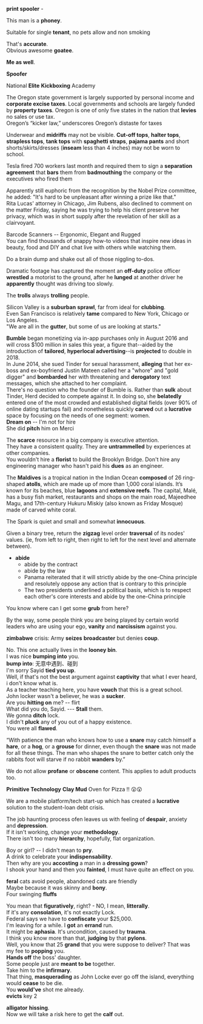 **print spooler** -  
  
This man is a **phoney**.  
  
Suitable for single **tenant**, no pets allow and non smoking  
  
That's **accurate**.  
Obvious awesome **goatee**.  
  
**Me as well**.  
  
**Spoofer**  

National **Elite** **Kickboxing** Academy  
  
The Oregon state government is largely supported by personal income and **corporate excise taxes**.  Local governments and schools are largely funded by **property taxes**.  Oregon is one of only five states in the nation that **levies** no sales or use tax.  
Oregon’s “kicker law,” underscores Oregon’s distaste for taxes  
  
Underwear and **midriffs** may not be visible. **Cut-off tops**, **halter tops**, **strapless tops**, **tank tops** with **spaghetti straps**, **pajama pants** and short shorts/skirts/dresses (**inseam** less than 4 inches) may not be worn to school.  
  
Tesla fired 700 workers last month and required them to sign a **separation agreement** that **bars** them from **badmouthing** the company or the executives who fired them  
  
Apparently still euphoric from the recognition by the Nobel Prize committee, he added: "It's hard to be unpleasant after winning a prize like that."  
Rita Lucas' attorney in Chicago, Jim Rubens, also declined to comment on the matter Friday, saying he was trying to help his client preserve her privacy, which was in short supply after the revelation of her skill as a clairvoyant.  
  
  
Barcode Scanners -- Ergonomic, Elegant and Rugged  
You can find thousands of snappy how-to videos that inspire new ideas in beauty, food and DIY and chat live with others while watching them.  
  
  
Do a brain dump and shake out all of those niggling to-dos.  
  
Dramatic footage has captured the moment an **off-duty** police officer **wrestled** a motorist to the ground, after he **lunged** at another driver he **apparently** thought was driving too slowly.  
  
The **trolls** always **trolling** people.  
  
Silicon Valley is a **suburban** **sprawl**, far from ideal for **clubbing**.  
Even San Francisco is relatively **tame** compared to New York, Chicago or Los Angeles.  
"We are all in the **gutter**, but some of us are looking at starts."  
  
**Bumble** began monetizing via in-app purchases only in August 2016 and will cross $100 million in sales this year, a figure that--aided by the introduction of **tailored**, **hyperlocal advertising**--is **projected** to double in 2018.  
In June 2014, she sued Tinder for sexual harassment, **alleging** that her ex-boss and ex-boyfriend Justin Mateen called her a "whore" and "gold digger" and **bombarded** her with threatening and **derogatory** text messages, which she attached to her complaint.  
There's no question who the founder of Bumble is. Rather than **sulk** about Tinder, Herd decided to compete against it. In doing so, she **belatedly** entered one of the most crowded and established digital fields (over 90% of online dating startups fail) and nonetheless quickly **carved** out a **lucrative** space by focusing on the needs of one segment: women.  
**Dream on** -- I'm not for hire  
She did **pitch** him on Merci  
  
The **scarce** resource in a big company is executive attention.  
They have a consistent quality. They are **untrammelled** by experiences at other companies.  
You wouldn't hire a **florist** to build the Brooklyn Bridge. Don't hire any engineering manager who hasn't paid his **dues** as an engineer.  
  
The **Maldives** is a tropical nation in the Indian Ocean **composed** of 26 ring-shaped **atolls**, which are made up of more than 1,000 coral islands. It’s known for its beaches, blue **lagoons** and **extensive reefs**. The capital, Malé, has a busy fish market, restaurants and shops on the main road, Majeedhee Magu, and 17th-century Hukuru Miskiy (also known as Friday Mosque) made of carved white coral.  
  
The Spark is quiet and small and somewhat **innocuous**.  
  
Given a binary tree, return the **zigzag** level order **traversal** of its nodes' values. (ie, from left to right, then right to left for the next level and alternate between).  
  
* **abide**  
	* abide by the contract  
	* abide by the law  
	* Panama reiterated that it will strictly abide by the one-China principle and resolutely oppose any action that is contrary to this principle  
	* The two presidents underlined a political basis, which is to respect each other's core interests and abide by the one-China principle  
  
You know where can I get some **grub** from here?  
  
By the way, some people think you are being played by certain world leaders who are using your ego, **vanity** and **narcissism** against you.  
  
**zimbabwe** crisis: Army **seizes** **broadcaster** but denies **coup**.  
  
No. This one actually lives in the **looney bin**.  
I was nice **bumping into** you.  
**bump into**: 无意中遇到、碰到  
I'm sorry Sayid **tied you up**.  
Well, if that's not the best argument against **captivity** that what I ever heard, i don't know what is.  
As a teacher teaching here, you have **vouch** that this is a great school.  
John locker wasn't a believer, he was a **sucker**.  
Are you **hitting on** me? -- flirt  
What did you do, Sayid. --- **Stall** them.  
We gonna **ditch** lock.  
I didn't **pluck** any of you out of a happy existence.  
You were all **flawed**.  
   
   
“With patience the man who knows how to use a **snare** may catch himself a **hare**, or a **hog**, or a **grouse** for dinner, even though the **snare** was not made for all these things. The man who shapes the snare to better catch only the rabbits foot will starve if no rabbit **wanders** by.”  
   
We do not allow **profane** or **obscene** content. This applies to adult products too.  
   
**Primitive Technology** **Clay Mud** Oven for Pizza !! 😲😲  
   
We are a mobile platform/tech start-up which has created a **lucrative** solution to the student-loan debt crisis.  
   
The job haunting process ofen leaves us with feeling of **despair**, anxiety and **depression**.  
If it isn't working, change your **methodology**.  
There isn't too many **hierarchy**, hopefully, flat organization.  
   
Boy or girl? -- I didn't mean to **pry**.  
A drink to celebrate your **indispensability**.  
Then why are you **accosting** a man in a **dressing gown**?  
I shook your hand and then you **fainted**, I must have quite an effect on you.  
   
**feral** cats avoid people, abandoned cats are friendly  
Maybe because it was skinny and **bony**.  
Four swinging **fluffs**  
   
You mean that **figuratively**, right?  - NO, I mean, **litterally**.  
If it's any **consolation**, it's not exactly Lock.  
Federal says we have to **confiscate** your $25,000.  
I'm leaving for a while. I **got** an **errand** run.  
It might be **aphasia**. It's uncondition, caused by **trauma**.  
I think you know more than that, **judging** by that **pylons**.  
Well, you know that 25 **grand** that you were suppose to deliver? That was my fee to **popping** you.  
**Hands off** the boss' daughter.  
Some people just are **meant to be** together.  
Take him to the **infirmary**.  
That thing, **masquerading** as John Locke ever go off the island, everything would **cease** to be die.  
You **would've** shot me already.  
**evicts** key 2  
   
**alligator** **hissing**.  
Now we will take a risk here to get the **calf** out.  
  


